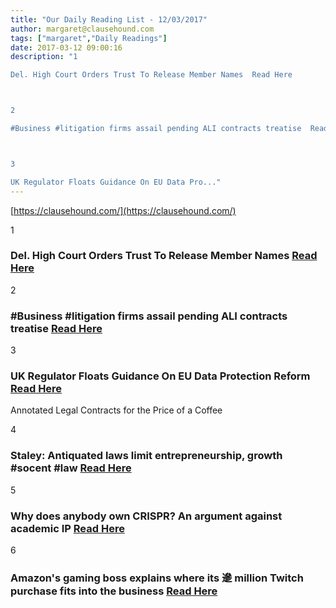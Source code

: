 ```yaml
---
title: "Our Daily Reading List - 12/03/2017"
author: margaret@clausehound.com
tags: ["margaret","Daily Readings"]
date: 2017-03-12 09:00:16
description: "1

Del. High Court Orders Trust To Release Member Names  Read Here



2

#Business #litigation firms assail pending ALI contracts treatise  Read Here



3

UK Regulator Floats Guidance On EU Data Pro..."
---
```


[https://clausehound.com/](https://clausehound.com/)

1

### Del. High Court Orders Trust To Release Member Names  [Read Here](https://goo.gl/FGnbST)

2

### #Business #litigation firms assail pending ALI contracts treatise  [Read Here](https://goo.gl/1msRdm)

3

### UK Regulator Floats Guidance On EU Data Protection Reform  [Read Here](https://goo.gl/MpWxI9)

Annotated Legal Contracts
for the Price of a Coffee

4

### Staley: Antiquated laws limit entrepreneurship, growth #socent #law  [Read Here](https://goo.gl/b0X76p)

5

### Why does anybody own CRISPR? An argument against academic IP  [Read Here](http://medcitynews.com/2017/03/why-does-anybody-own-crispr/)

6

### Amazon's gaming boss explains where its 遪 million Twitch purchase fits into the business  [Read Here](http://www.businessinsider.com/amazon-vp-mike-frazzini-explains-twitch-and-amazon-web-services-2017-3)